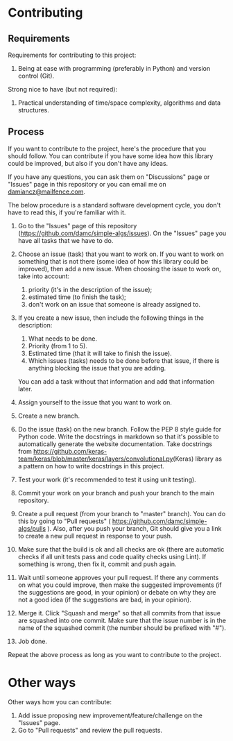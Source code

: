 # Contributing

## Requirements

Requirements for contributing to this project:
1. Being at ease with programming (preferably in Python) and version control (Git).

Strong nice to have (but not required):
1. Practical understanding of time/space complexity, algorithms and data structures.

## Process

If you want to contribute to the project, here's the procedure that you should follow. You can contribute if you have some idea how this library could be improved, but also if you don't have any ideas.

If you have any questions, you can ask them on "Discussions" page or "Issues" page in this repository or you can email me on damiancz@mailfence.com.

The below procedure is a standard software development cycle, you don't have to read this, if you're familiar with it.

1. Go to the "Issues" page of this repository (<https://github.com/damc/simple-algs/issues>). On the "Issues" page you have all tasks that we have to do.
2. Choose an issue (task) that you want to work on. If you want to work on something that is not there (some idea of how this library could be improved), then add a new issue. When choosing the issue to work on, take into account:
    1. priority (it's in the description of the issue);
    2. estimated time (to finish the task);
    3. don't work on an issue that someone is already assigned to.

3. If you create a new issue, then include the following things in the description:
    1. What needs to be done.
    2. Priority (from 1 to 5).
    3. Estimated time (that it will take to finish the issue).
    4. Which issues (tasks) needs to be done before that issue, if there is anything blocking the issue that you are adding.

    You can add a task without that information and add that information later.

4. Assign yourself to the issue that you want to work on.
5. Create a new branch.
6. Do the issue (task) on the new branch. Follow the PEP 8 style guide for Python code. Write the docstrings in markdown so that it's possible to automatically generate the website documentation. Take docstrings from <https://github.com/keras-team/keras/blob/master/keras/layers/convolutional.py>(Keras) library as a pattern on how to write docstrings in this project.
7. Test your work (it's recommended to test it using unit testing).
8. Commit your work on your branch and push your branch to the main repository.
9. Create a pull request (from your branch to "master" branch). You can do this by going to "Pull requests" ( <https://github.com/damc/simple-algs/pulls> ). Also, after you push your branch, Git should give you a link to create a new pull request in response to your push.
10. Make sure that the build is ok and all checks are ok (there are automatic checks if all unit tests pass and code quality checks using Lint). If something is wrong, then fix it, commit and push again.
11. Wait until someone approves your pull request. If there any comments on what you could improve, then make the suggested improvements (if the suggestions are good, in your opinion) or debate on why they are not a good idea (if the suggestions are bad, in your opinion).
12. Merge it. Click "Squash and merge" so that all commits from that issue are squashed into one commit. Make sure that the issue number is in the name of the squashed commit (the number should be prefixed with "#").
13. Job done.

Repeat the above process as long as you want to contribute to the project.

# Other ways

Other ways how you can contribute:
1. Add issue proposing new improvement/feature/challenge on the "Issues" page.
2. Go to "Pull requests" and review the pull requests.
